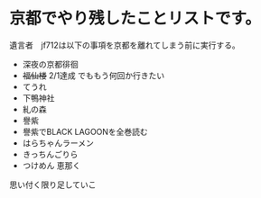 京都でやり残したことリストです。
======

遺言者　jf712は以下の事項を京都を離れてしまう前に実行する。

- 深夜の京都徘徊
- ~~福仙楼~~ 2/1達成 でももう何回か行きたい
- てうれ
- 下鴨神社
- 糺の森
- 譽紫
- 譽紫でBLACK LAGOONを全巻読む
- はらちゃんラーメン
- きっちんごりら
- つけめん 恵那く

思い付く限り足していこ
